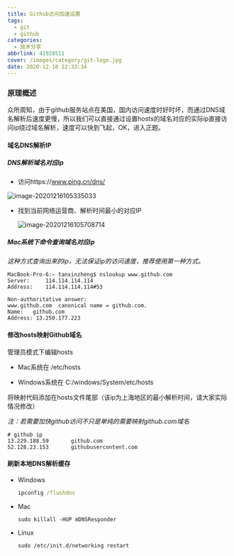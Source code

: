 ```yaml
---
title: Github访问加速设置
tags:
  - git
  - github
categories: 
  - 技术分享
abbrlink: 41928511
cover: /images/category/git-logo.jpg
date: 2020-12-10 22:33:34
---
```


### 原理概述

众所周知，由于github服务站点在美国，国内访问速度时好时坏，而通过DNS域名解析后速度更慢，所以我们可以直接通过设置hosts的域名对应的实际ip直接访问ip绕过域名解析，速度可以快到飞起，OK，进入正题。



#### 域名DNS解析IP

##### DNS解析域名对应ip

- 访问https://www.ping.cn/dns/

![image-20201216105335033](../../img/image-20201216105335033.png)

- 找到当前网络运营商、解析时间最小的对应IP

  ![image-20201216105708714](../../img/image-20201216105708714.png)

##### Mac系统下命令查询域名对应ip

_这种方式查询出来的ip，无法保证ip的访问速度，推荐使用第一种方式。_

```
MacBook-Pro-6:~ tanxinzheng$ nslookup www.github.com
Server:		114.114.114.114
Address:	114.114.114.114#53

Non-authoritative answer:
www.github.com	canonical name = github.com.
Name:	github.com
Address: 13.250.177.223
```

#### 修改hosts映射Github域名

管理员模式下编辑hosts

- Mac系统在 /etc/hosts

- Windows系统在 C:/windows/System/etc/hosts

将映射代码添加在hosts文件尾部（该ip为上海地区的最小解析时间，请大家实际情况修改）

_注：若需要加快github访问不只是单纯的需要映射github.com域名_

```
# github ip
13.229.188.59 		github.com
52.128.23.153		githubusercontent.com
```

#### 刷新本地DNS解析缓存

- Windows

  ```cmd
  ipconfig /flushdns
  ```

- Mac

  ```shell
  sudo killall -HUP mDNSResponder
  ```

- Linux

  ```shell
  sudo /etc/init.d/networking restart
  ```

  